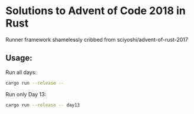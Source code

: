 # Solutions to Advent of Code 2018 in Rust

Runner framework shamelessly cribbed from sciyoshi/advent-of-rust-2017

## Usage:

Run all days:

```bash
cargo run --release --
```

Run only Day 13:

```bash
cargo run --release -- day13
```
